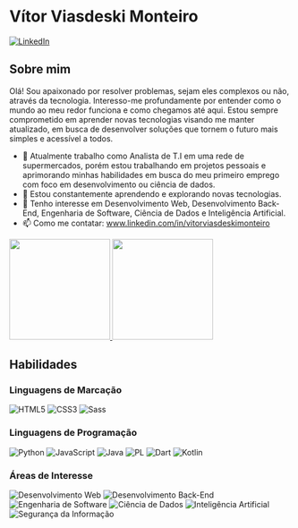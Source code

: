 # Vítor Viasdeski Monteiro
[![LinkedIn](https://img.shields.io/badge/LinkedIn-0077B5?style=for-the-badge&logo=linkedin&logoColor=white)](https://www.linkedin.com/in/vitorviasdeskimonteiro/)

## Sobre mim

Olá! Sou apaixonado por resolver problemas, sejam eles complexos ou não, através da tecnologia. Interesso-me profundamente por entender como o mundo ao meu redor funciona e como chegamos até aqui. Estou sempre comprometido em aprender novas tecnologias visando me manter atualizado, em busca de desenvolver soluções que tornem o futuro mais simples e acessível a todos.

- 🔭 Atualmente trabalho como Analista de T.I em uma rede de supermercados, porém estou trabalhando em projetos pessoais e aprimorando minhas habilidades em busca do meu primeiro emprego com foco em desenvolvimento ou ciência de dados.
- 🌱 Estou constantemente aprendendo e explorando novas tecnologias.
- 👀 Tenho interesse em Desenvolvimento Web, Desenvolvimento Back-End, Engenharia de Software, Ciência de Dados e Inteligência Artificial.
- 📫 Como me contatar: www.linkedin.com/in/vitorviasdeskimonteiro

<div>
  <a href="https://github.com/Viasdeski";>
    <img height="180em" src="https://github-readme-stats.vercel.app/api/top-langs/?username=Viasdeski&layout=compact&langs_count=7&theme=dracula"/>
  </a>
  <a href="https://github.com/Viasdeski">
    <img height="180em" src="https://github-readme-stats.vercel.app/api?username=Viasdeski&theme=transparent&bg_color=000&border_color=30A3DC&show_icons=true&icon_color=30A3DC&title_color=E94D5F&text_color=FFF"/>
  </a> 
</div>
  

## Habilidades

### Linguagens de Marcação
![HTML5](https://img.shields.io/badge/HTML5-E34F26?style=for-the-badge&logo=html5&logoColor=white)
![CSS3](https://img.shields.io/badge/CSS3-1572B6?style=for-the-badge&logo=css3&logoColor=white)
![Sass](https://img.shields.io/badge/Sass-000?style=for-the-badge&logo=sass)

### Linguagens de Programação
![Python](https://img.shields.io/badge/python-3670A0?style=for-the-badge&logo=python&logoColor=ffdd54)
![JavaScript](https://img.shields.io/badge/JavaScript-F7DF1E?style=for-the-badge&logo=javascript&logoColor=black)
![Java](https://img.shields.io/badge/java-%23ED8B00.svg?style=for-the-badge&logo=openjdk&logoColor=white)
![PL](https://img.shields.io/badge/PL%2FSQL-FFFFFF?style=for-the-badge&logo=oracle&logoColor=FF0000&labelColor=FFFFFF&color=FF0000)
![Dart](https://img.shields.io/badge/Dart-0175C2?style=for-the-badge&logo=dart&logoColor=white)
![Kotlin](https://img.shields.io/badge/Kotlin-0095D5?&style=for-the-badge&logo=kotlin&logoColor=white)

### Áreas de Interesse
![Desenvolvimento Web](https://img.shields.io/badge/Desenvolvimento%20Web--yellowgreen?style=flat)
![Desenvolvimento Back-End](https://img.shields.io/badge/Desenvolvimento%20BackEnd--brightgreen?style=flat)
![Engenharia de Software](https://img.shields.io/badge/Engenharia%20de%20Software--blueviolet?style=flat)
![Ciência de Dados](https://img.shields.io/badge/Ci%C3%AAncia%20de%20Dados--blue?style=flat)
![Inteligência Artificial](https://img.shields.io/badge/Intelig%C3%AAncia%20Artificial--red?style=flat)
![Segurança da Informação](https://img.shields.io/badge/Segurança%20da%20Informação--black?style=flat)




